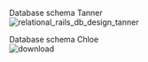 Database schema Tanner  
![relational_rails_db_design_tanner](https://user-images.githubusercontent.com/61773010/131756352-5addbb0d-74fe-41b2-bcaf-5d6c72e42c86.png)

Database schema Chloe  
![download](https://user-images.githubusercontent.com/61773010/131757155-0e2795c5-89d9-41a5-951f-d081a5e7dc22.png)
